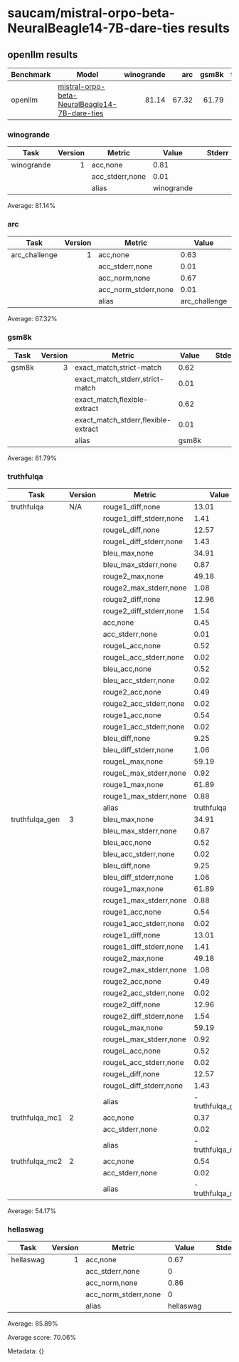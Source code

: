 # saucam/mistral-orpo-beta-NeuralBeagle14-7B-dare-ties results

## openllm results 

 |Benchmark|                                                           Model                                                            |winogrande| arc |gsm8k|truthfulqa|hellaswag|Average|
|---------|----------------------------------------------------------------------------------------------------------------------------|---------:|----:|----:|---------:|--------:|------:|
|openllm  |[mistral-orpo-beta-NeuralBeagle14-7B-dare-ties](https://huggingface.co/saucam/mistral-orpo-beta-NeuralBeagle14-7B-dare-ties)|     81.14|67.32|61.79|     54.17|    85.89|  70.06|

### winogrande
|   Task   |Version|    Metric     |  Value   |   |Stderr|
|----------|------:|---------------|----------|---|------|
|winogrande|      1|acc,none       |      0.81|   |      |
|          |       |acc_stderr,none|      0.01|   |      |
|          |       |alias          |winogrande|   |      |

Average: 81.14%

### arc
|    Task     |Version|       Metric       |    Value    |   |Stderr|
|-------------|------:|--------------------|-------------|---|------|
|arc_challenge|      1|acc,none            |         0.63|   |      |
|             |       |acc_stderr,none     |         0.01|   |      |
|             |       |acc_norm,none       |         0.67|   |      |
|             |       |acc_norm_stderr,none|         0.01|   |      |
|             |       |alias               |arc_challenge|   |      |

Average: 67.32%

### gsm8k
|Task |Version|              Metric               |Value|   |Stderr|
|-----|------:|-----------------------------------|-----|---|------|
|gsm8k|      3|exact_match,strict-match           | 0.62|   |      |
|     |       |exact_match_stderr,strict-match    | 0.01|   |      |
|     |       |exact_match,flexible-extract       | 0.62|   |      |
|     |       |exact_match_stderr,flexible-extract| 0.01|   |      |
|     |       |alias                              |gsm8k|   |      |

Average: 61.79%

### truthfulqa
|     Task     |Version|        Metric         |      Value      |   |Stderr|
|--------------|-------|-----------------------|-----------------|---|------|
|truthfulqa    |N/A    |rouge1_diff,none       |            13.01|   |      |
|              |       |rouge1_diff_stderr,none|             1.41|   |      |
|              |       |rougeL_diff,none       |            12.57|   |      |
|              |       |rougeL_diff_stderr,none|             1.43|   |      |
|              |       |bleu_max,none          |            34.91|   |      |
|              |       |bleu_max_stderr,none   |             0.87|   |      |
|              |       |rouge2_max,none        |            49.18|   |      |
|              |       |rouge2_max_stderr,none |             1.08|   |      |
|              |       |rouge2_diff,none       |            12.96|   |      |
|              |       |rouge2_diff_stderr,none|             1.54|   |      |
|              |       |acc,none               |             0.45|   |      |
|              |       |acc_stderr,none        |             0.01|   |      |
|              |       |rougeL_acc,none        |             0.52|   |      |
|              |       |rougeL_acc_stderr,none |             0.02|   |      |
|              |       |bleu_acc,none          |             0.52|   |      |
|              |       |bleu_acc_stderr,none   |             0.02|   |      |
|              |       |rouge2_acc,none        |             0.49|   |      |
|              |       |rouge2_acc_stderr,none |             0.02|   |      |
|              |       |rouge1_acc,none        |             0.54|   |      |
|              |       |rouge1_acc_stderr,none |             0.02|   |      |
|              |       |bleu_diff,none         |             9.25|   |      |
|              |       |bleu_diff_stderr,none  |             1.06|   |      |
|              |       |rougeL_max,none        |            59.19|   |      |
|              |       |rougeL_max_stderr,none |             0.92|   |      |
|              |       |rouge1_max,none        |            61.89|   |      |
|              |       |rouge1_max_stderr,none |             0.88|   |      |
|              |       |alias                  |truthfulqa       |   |      |
|truthfulqa_gen|      3|bleu_max,none          |            34.91|   |      |
|              |       |bleu_max_stderr,none   |             0.87|   |      |
|              |       |bleu_acc,none          |             0.52|   |      |
|              |       |bleu_acc_stderr,none   |             0.02|   |      |
|              |       |bleu_diff,none         |             9.25|   |      |
|              |       |bleu_diff_stderr,none  |             1.06|   |      |
|              |       |rouge1_max,none        |            61.89|   |      |
|              |       |rouge1_max_stderr,none |             0.88|   |      |
|              |       |rouge1_acc,none        |             0.54|   |      |
|              |       |rouge1_acc_stderr,none |             0.02|   |      |
|              |       |rouge1_diff,none       |            13.01|   |      |
|              |       |rouge1_diff_stderr,none|             1.41|   |      |
|              |       |rouge2_max,none        |            49.18|   |      |
|              |       |rouge2_max_stderr,none |             1.08|   |      |
|              |       |rouge2_acc,none        |             0.49|   |      |
|              |       |rouge2_acc_stderr,none |             0.02|   |      |
|              |       |rouge2_diff,none       |            12.96|   |      |
|              |       |rouge2_diff_stderr,none|             1.54|   |      |
|              |       |rougeL_max,none        |            59.19|   |      |
|              |       |rougeL_max_stderr,none |             0.92|   |      |
|              |       |rougeL_acc,none        |             0.52|   |      |
|              |       |rougeL_acc_stderr,none |             0.02|   |      |
|              |       |rougeL_diff,none       |            12.57|   |      |
|              |       |rougeL_diff_stderr,none|             1.43|   |      |
|              |       |alias                  | - truthfulqa_gen|   |      |
|truthfulqa_mc1|      2|acc,none               |             0.37|   |      |
|              |       |acc_stderr,none        |             0.02|   |      |
|              |       |alias                  | - truthfulqa_mc1|   |      |
|truthfulqa_mc2|      2|acc,none               |             0.54|   |      |
|              |       |acc_stderr,none        |             0.02|   |      |
|              |       |alias                  | - truthfulqa_mc2|   |      |

Average: 54.17%

### hellaswag
|  Task   |Version|       Metric       |  Value  |   |Stderr|
|---------|------:|--------------------|---------|---|------|
|hellaswag|      1|acc,none            |     0.67|   |      |
|         |       |acc_stderr,none     |        0|   |      |
|         |       |acc_norm,none       |     0.86|   |      |
|         |       |acc_norm_stderr,none|        0|   |      |
|         |       |alias               |hellaswag|   |      |

Average: 85.89%

Average score: 70.06%

Metadata: {}

